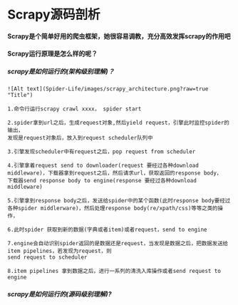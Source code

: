 # Scrapy源码剖析

#### Scrapy是个简单好用的爬虫框架，她很容易调教，充分高效发挥scrapy的作用吧


#### Scrapy运行原理是怎么样的呢？

##### scrapy是如何运行的(架构级别理解)？

    ![Alt text](Spider-Life/images/scrapy_architecture.png?raw=true "Title")
    
    1.命令行运行scrapy crawl xxxx， spider start
    
    2.spider拿到url之后，生成request对象,然后yield request，引擎此时监控spider的输出，
    发现是request对象后，放入到request scheduler队列中
    
    3.引擎发现scheduler中有request之后，pop request from scheduler
    
    4.引擎拿着request send to downloader(request 要经过各种download middleware)，下载器拿到request之后，然后请求url，获取返回的response body，
    下载器send response body to engine(response 要经过各种download middleware)
    
    5.引擎拿到response body之后，发送给spider中的某个函数(此时response body要经过各种spider middlerware)，然后处理response body(re/xpath/css)等等之类的操作，
    
    6.此时spider 获取到新的数据(字典或者item)或者request，send to engine
    
    7.engine会自动识别spider返回的是数据还是request，当发现是数据之后，把数据发送给item pipelines，若发现为request，则
    send request to scheduler
    
    8.item pipelines 拿到数据之后，进行一系列的清洗入库操作或者send request to engine
    

##### scrapy是如何运行的(源码级别理解)?

    
    


